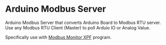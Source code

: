 # Arduino Modbus Server

Arduino Modbus Server that converts Arduino Board to Modbus RTU server. Use any Modbus RTU Client (Master) to poll Arduio IO or Analog Value. 

Specifically use with [Modbus Monitor XPF]([url](https://www.modbusmonitor.com/)) program. 


